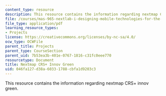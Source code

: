 ```yaml
---
content_type: resource
description: This resource contains the information regarding nextmap CRS+ innov green.
file: /courses/mas-965-nextlab-i-designing-mobile-technologies-for-the-next-billion-users-fall-2008/046fa127d38a60331788cbfa1d9203c3_MITMAS_965F08_nextmap_m1.pdf
file_type: application/pdf
learning_resource_types:
- Projects
license: https://creativecommons.org/licenses/by-nc-sa/4.0/
ocw_type: OCWFile
parent_title: Projects
parent_type: CourseSection
parent_uid: 7b53ea3b-401e-0767-1816-c31fc0eee770
resourcetype: Document
title: Nextmap CRS+ Innov Green
uid: 046fa127-d38a-6033-1788-cbfa1d9203c3
---
```

This resource contains the information regarding nextmap CRS+ innov green.